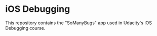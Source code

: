# iOS Debugging

This repository contains the "SoManyBugs" app used in Udacity's iOS Debugging course.
